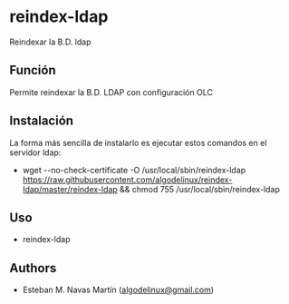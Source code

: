 # reindex-ldap
Reindexar la B.D. ldap

Función
-------

Permite reindexar la B.D. LDAP con configuración OLC

Instalación
-----------

La forma más sencilla de instalarlo es ejecutar estos comandos en el servidor ldap:

   * wget --no-check-certificate -O /usr/local/sbin/reindex-ldap https://raw.githubusercontent.com/algodelinux/reindex-ldap/master/reindex-ldap && chmod 755 /usr/local/sbin/reindex-ldap  
  

Uso                   
---

   * reindex-ldap  
   
## Authors

- Esteban M. Navas Martín (algodelinux@gmail.com)

